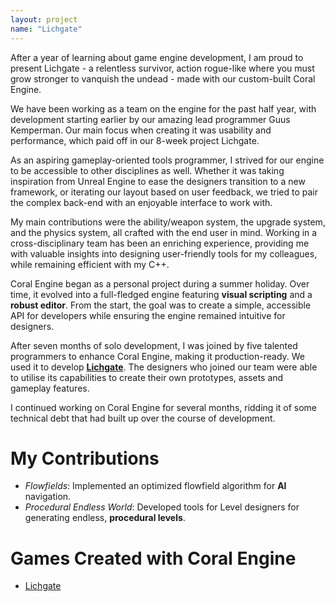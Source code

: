 ```yaml
---
layout: project
name: "Lichgate"
---
```


After a year of learning about game engine development, I am proud to present Lichgate - a relentless survivor, action rogue-like where you must grow stronger to vanquish the undead - made with our custom-built Coral Engine.

We have been working as a team on the engine for the past half year, with development starting earlier by our amazing lead programmer Guus Kemperman. Our main focus when creating it was usability and performance, which paid off in our 8-week project Lichgate.

As an aspiring gameplay-oriented tools programmer, I strived for our engine to be accessible to other disciplines as well. Whether it was taking inspiration from Unreal Engine to ease the designers transition to a new framework, or iterating our layout based on user feedback, we tried to pair the complex back-end with an enjoyable interface to work with.

My main contributions were the ability/weapon system, the upgrade system, and the physics system, all crafted with the end user in mind. Working in a cross-disciplinary team has been an enriching experience, providing me with valuable insights into designing user-friendly tools for my colleagues, while remaining efficient with my C++.

Coral Engine began as a personal project during a summer holiday. Over time, it evolved into a full-fledged engine featuring **visual scripting** and a **robust editor**. From the start, the goal was to create a simple, accessible API for developers while ensuring the engine remained intuitive for designers.

After seven months of solo development, I was joined by five talented programmers to enhance Coral Engine, making it production-ready. We used it to develop **[Lichgate](https://buas.itch.io/lichgate)**. The designers who joined our team were able to utilise its capabilities to create their own prototypes, assets and gameplay features.

I continued working on Coral Engine for several months, ridding it of some technical debt that had built up over the course of development.

# My Contributions

- *Flowfields*: Implemented an optimized flowfield algorithm for **AI** navigation.
- *Procedural Endless World*: Developed tools for Level designers for generating endless, **procedural levels**.

# Games Created with Coral Engine

- [Lichgate](https://buas.itch.io/lichgate)

